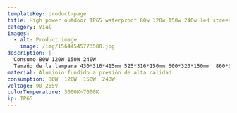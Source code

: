 ```yaml
---
templateKey: product-page
title: High power outdoor IP65 waterproof 80w 120w 150w 240w led street light
category: Vial
images:
  - alt: Product image
    image: /img/15644545773588.jpg
description: |-
  Consumo 80W 120W 150W 240W
  Tamaño de la lampara 430*316*415mm 525*316*150mm 600*320*150mm  860*320*150mm
material: Aluminio fundido a presión de alta calidad
consumption: 80W  120W  150W  240W
voltage: 90-265V
colorTemperature: 3000K~7000K
ip: IP65
---
```


